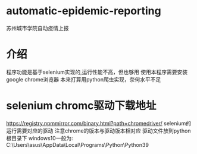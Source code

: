 # automatic-epidemic-reporting
苏州城市学院自动疫情上报

# 介绍
程序功能是基于selenium实现的,运行性能不高，但也够用
使用本程序需要安装google chrome浏览器
本来打算用python爬虫实现，奈何水平不足

# selenium chromc驱动下载地址
https://registry.npmmirror.com/binary.html?path=chromedriver/
selenium的运行需要对应的驱动
注意chrome的版本与驱动版本相对应
驱动文件放到python根目录下
windows10一般为: C:\Users\asus\AppData\Local\Programs\Python\Python39
